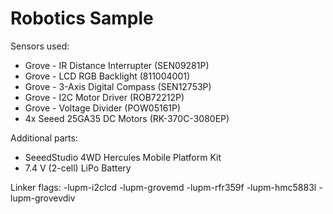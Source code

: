Robotics Sample
==============

Sensors used:
* Grove - IR Distance Interrupter (SEN09281P)
* Grove - LCD RGB Backlight (811004001)
* Grove - 3-Axis Digital Compass (SEN12753P)
* Grove - I2C Motor Driver (ROB72212P)
* Grove - Voltage Divider (POW05161P)
* 4x Seeed 25GA35 DC Motors (RK-370C-3080EP)

Additional parts:
* SeeedStudio 4WD Hercules Mobile Platform Kit
* 7.4 V (2-cell) LiPo Battery

Linker flags:
-lupm-i2clcd -lupm-grovemd -lupm-rfr359f -lupm-hmc5883l -lupm-grovevdiv
